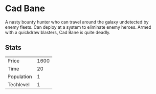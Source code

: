 # Cad Bane

A nasty bounty hunter who can travel around the galaxy undetected by enemy fleets. Can deploy at a system to eliminate enemy heroes. Armed with a quickdraw blasters, Cad Bane is quite deadly.

## Stats

<table>
    <tr>
        <td>Price</td>
        <td>1600</td>
    </tr>
    <tr>
        <td>Time</td>
        <td>20</td>
    </tr>
    <tr>
        <td>Population</td>
        <td>1</td>
    </tr>
    <tr>
        <td>Techlevel</td>
        <td>1</td>
    </tr>
</table>
